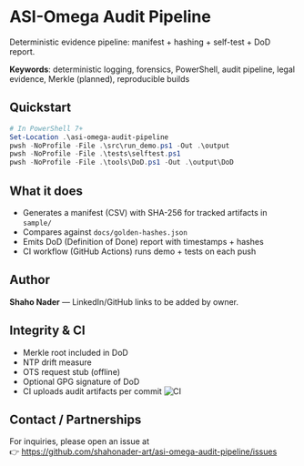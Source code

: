 # ASI-Omega Audit Pipeline

Deterministic evidence pipeline: manifest + hashing + self-test + DoD report.

**Keywords**: deterministic logging, forensics, PowerShell, audit pipeline, legal evidence, Merkle (planned), reproducible builds

## Quickstart
```powershell
# In PowerShell 7+
Set-Location .\asi-omega-audit-pipeline
pwsh -NoProfile -File .\src\run_demo.ps1 -Out .\output
pwsh -NoProfile -File .\tests\selftest.ps1
pwsh -NoProfile -File .\tools\DoD.ps1 -Out .\output\DoD
```

## What it does
- Generates a manifest (CSV) with SHA-256 for tracked artifacts in `sample/`
- Compares against `docs/golden-hashes.json`
- Emits DoD (Definition of Done) report with timestamps + hashes
- CI workflow (GitHub Actions) runs demo + tests on each push

## Author
**Shaho Nader** — LinkedIn/GitHub links to be added by owner.


## Integrity & CI
- Merkle root included in DoD
- NTP drift measure
- OTS request stub (offline)
- Optional GPG signature of DoD
- CI uploads audit artifacts per commit
![CI](https://github.com/shahonader-art/asi-omega-audit-pipeline/actions/workflows/ci.yml/badge.svg)

## Contact / Partnerships
For inquiries, please open an issue at  
👉 https://github.com/shahonader-art/asi-omega-audit-pipeline/issues
